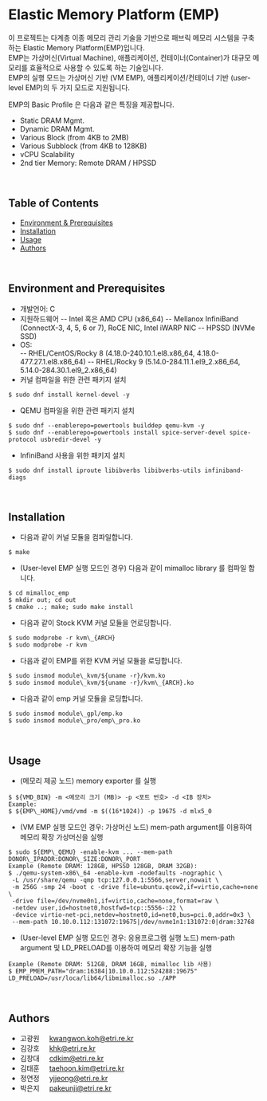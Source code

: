 # Elastic Memory Platform (EMP)

이 프로젝트는 다계층 이종 메모리 관리 기술을 기반으로 패브릭 메모리 시스템을 구축하는 Elastic Memory Platform(EMP)입니다. \
EMP는 가상머신(Virtual Machine), 애플리케이션, 컨테이너(Container)가 대규모 메모리를 효율적으로 사용할 수 있도록 하는 기술입니다. \
EMP의 실행 모드는 가상머신 기반 (VM EMP), 애플리케이션/컨테이너 기반 (user-level EMP)의 두 가지 모드로 지원됩니다. 

EMP의 Basic Profile 은 다음과 같은 특징을 제공합니다.
- Static DRAM Mgmt.
- Dynamic DRAM Mgmt.
- Various Block (from 4KB to 2MB)
- Various Subblock (from 4KB to 128KB)
- vCPU Scalability
- 2nd tier Memory: Remote DRAM / HPSSD 
<br>

## Table of Contents
- [Environment & Prerequisites](#environment-and-prerequisites)
- [Installation](#installation)
- [Usage](#usage)
- [Authors](#authors)
<br>

## Environment and Prerequisites
- 개발언어:  C
- 지원하드웨어
-- Intel 혹은 AMD CPU (x86\_64)
-- Mellanox InfiniBand (ConnectX-3, 4, 5, 6 or 7), RoCE NIC, Intel iWARP NIC
-- HPSSD (NVMe SSD)
- OS:  
-- RHEL/CentOS/Rocky 8 (4.18.0-240.10.1.el8.x86\_64, 4.18.0-477.27.1.el8.x86\_64)
-- RHEL/Rocky 9 (5.14.0-284.11.1.el9\_2.x86\_64, 5.14.0-284.30.1.el9\_2.x86\_64)
- 커널 컴파일을 위한 관련 패키지 설치
```
$ sudo dnf install kernel-devel -y
```
- QEMU 컴파일을 위한 관련 패키지 설치
```
$ sudo dnf --enablerepo=powertools builddep qemu-kvm -y
$ sudo dnf --enablerepo=powertools install spice-server-devel spice-protocol usbredir-devel -y
```
- InfiniBand 사용을 위한 패키지 설치
```
$ sudo dnf install iproute libibverbs libibverbs-utils infiniband-diags
```
<br>

## Installation 
- 다음과 같이 커널 모듈을 컴파일합니다.
```
$ make
```

- (User-level EMP 실행 모드인 경우) 다음과 같이 mimalloc library 를 컴파일 합니다.
```
$ cd mimalloc_emp
$ mkdir out; cd out 
$ cmake ..; make; sudo make install
```

- 다음과 같이 Stock KVM 커널 모듈을 언로딩합니다. 
```
$ sudo modprobe -r kvm\_{ARCH}
$ sudo modprobe -r kvm
```

- 다음과 같이 EMP를 위한 KVM 커널 모듈을 로딩합니다. 
```
$ sudo insmod module\_kvm/${uname -r}/kvm.ko
$ sudo insmod module\_kvm/${uname -r}/kvm\_{ARCH}.ko
```

- 다음과 같이 emp 커널 모듈을 로딩합니다.
```
$ sudo insmod module\_gpl/emp.ko
$ sudo insmod module\_pro/emp\_pro.ko
```
<br>

## Usage 
- (메모리 제공 노드) memory exporter 를 실행
```
$ ${VMD_BIN} -m <메모리 크기 (MB)> -p <포트 번호> -d <IB 장치>
Example:
$ ${EMP\_HOME}/vmd/vmd -m $((16*1024)) -p 19675 -d mlx5_0
```

- (VM EMP 실행 모드인 경우: 가상머신 노드) mem-path argument를 이용하여 메모리 확장 가상머신을 실행 
```
$ sudo ${EMP\_QEMU} -enable-kvm ... --mem-path DONOR\_IPADDR:DONOR\_SIZE:DONOR\_PORT
Example (Remote DRAM: 128GB, HPSSD 128GB, DRAM 32GB):
$ ./qemu-system-x86\_64 -enable-kvm -nodefaults -nographic \
 -L /usr/share/qemu -qmp tcp:127.0.0.1:5566,server,nowait \
 -m 256G -smp 24 -boot c -drive file=ubuntu.qcow2,if=virtio,cache=none \
 -drive file=/dev/nvme0n1,if=virtio,cache=none,format=raw \
 -netdev user,id=hostnet0,hostfwd=tcp::5556-:22 \
 -device virtio-net-pci,netdev=hostnet0,id=net0,bus=pci.0,addr=0x3 \
 --mem-path 10.10.0.112:131072:19675|/dev/nvme1n1:131072:0|dram:32768
```

- (User-level EMP 실행 모드인 경우: 응용프로그램 실행 노드) mem-path argument 및 LD_PRELOAD를 이용하여 메모리 확장 기능을 실행 
```
Example (Remote DRAM: 512GB, DRAM 16GB, mimalloc lib 사용)
$ EMP_PMEM_PATH="dram:16384|10.10.0.112:524288:19675" LD_PRELOAD=/usr/loca/lib64/libmimalloc.so ./APP
```
<br>

## Authors
* 고광원 &nbsp;&nbsp;&nbsp; kwangwon.koh@etri.re.kr
* 김강호 &nbsp;&nbsp;&nbsp; khk@etri.re.kr
* 김창대 &nbsp;&nbsp;&nbsp; cdkim@etri.re.kr
* 김태훈 &nbsp;&nbsp;&nbsp; taehoon.kim@etri.re.kr
* 정연정 &nbsp;&nbsp;&nbsp; yjjeong@etri.re.kr
* 박은지 &nbsp;&nbsp;&nbsp; pakeunji@etri.re.kr
<br>
